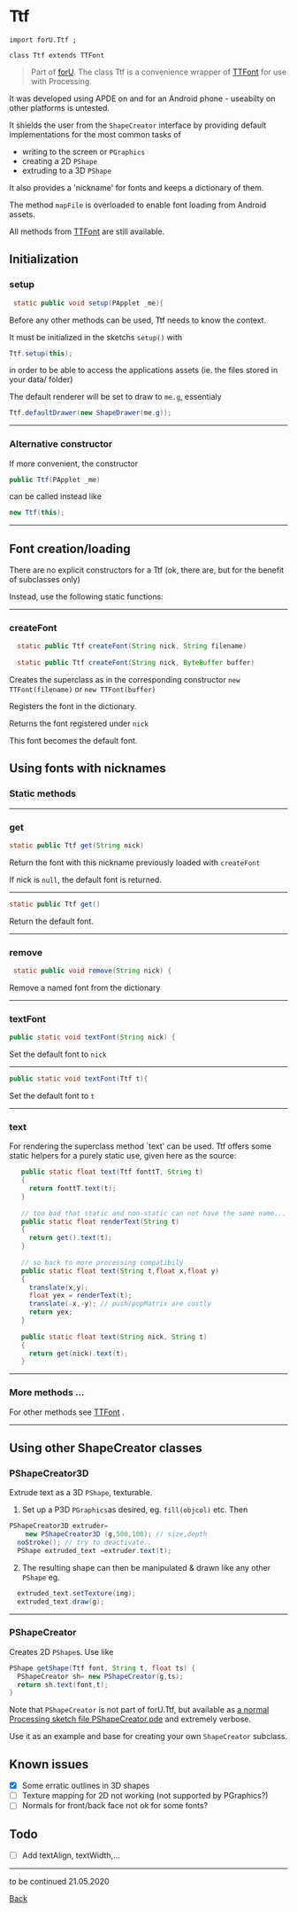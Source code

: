 # Ttf

`import forU.Ttf ;`


`class Ttf extends TTFont`
> Part of [forU](README.md).
The class Ttf is a convenience wrapper of [TTFont](TTFont.md) for use with Processing.

It was developed using APDE on and for an Android phone - useabilty on other platforms is untested.

It shields the user from the `ShapeCreator` interface by providing default implementations for the most common tasks of
- writing to the screen or `PGraphics`
- creating a 2D `PShape`
- extruding to a 3D `PShape`

It also provides a 'nickname' for fonts and keeps a dictionary of them.

The method `mapFile` is overloaded to  enable font loading from Android assets.

All methods from [TTFont](TTFont.md) are still available.

## Initialization

### setup
```Java
 static public void setup(PApplet _me){
 ```
Before any other  methods can be used, Ttf needs to know the context.

It must be initialized in the sketchs `setup()` with

```Java
Ttf.setup(this);
```
in order to be able to access the applications assets (ie. the files stored in your data/ folder) 

The default renderer will be set to draw to  `me.g`, essentialy
```Java
Ttf.defaultDrawer(new ShapeDrawer(me.g));
```

 ---
### Alternative constructor

If more convenient, the constructor
```Java
public Ttf(PApplet _me)
```
can be called instead like
```Java
new Ttf(this);
```

---
## Font creation/loading
  
There are no explicit constructors for a Ttf (ok, there are, but for the benefit of subclasses only)

 Instead, use the following static functions:

---
### createFont

```Java
  static public Ttf createFont(String nick, String filename) 
  
  static public Ttf createFont(String nick, ByteBuffer buffer)
```
Creates the superclass as in the corresponding constructor `new TTFont(filename)` or `new TTFont(buffer)`

Registers the font in the dictionary.

Returns the font registered under `nick`

This font becomes the default font.



## Using fonts with nicknames

### Static methods

---
### get

```Java
static public Ttf get(String nick)
```
Return the font with this nickname previously loaded with `createFont`

If nick is `null`, the default font is returned.

---
```Java
static public Ttf get()
```
Return the default font.

---
### remove
```Java
 static public void remove(String nick) {
```
Remove a named font from the dictionary

---
### textFont

```Java
public static void textFont(String nick) { 
```
Set the default font to `nick`

---
  
 ```Java
 public static void textFont(Ttf t){
```
Set the default font to `t`

---
### text

For rendering the superclass method `text' can be used.
Ttf offers some static helpers for a purely static use, given here as the source:

```Java
   public static float text(Ttf fonttT, String t)
   {
     return fonttT.text(t);
   }
   
   // too bad that static and non-static can not have the same name...
   public static float renderText(String t)
   {
     return get().text(t);
   }
   
   // so back to more processing compatibily
   public static float text(String t,float x,float y)
   { 
     translate(x,y);
     float yex = renderText(t);
     translate(-x,-y); // push/popMatrix are costly
     return yex;
   }
   
   public static float text(String nick, String t)
   {
     return get(nick).text(t);
   }
```

---
### More methods ...
 For other methods see  [TTFont](TTFont.md) .

---

## Using other ShapeCreator classes

### PShapeCreator3D

Extrude text as a 3D `PShape`, texturable.

1. Set up a P3D `PGraphics`as desired, eg. `fill(objcol)` etc.
Then 
```Java
PShapeCreator3D extruder=
    new PShapeCreator3D (g,500,100); // size,depth
  noStroke(); // try to deactivate..
  PShape extruded_text =extruder.text(t);
```
2. The resulting shape can then be manipulated & drawn like any other `PShape` eg.

```Java
  extruded_text.setTexture(img);
  extruded_text.draw(g);
```

---

### PShapeCreator

Creates 2D `PShape`s.
Use like
```Java
PShape getShape(Ttf font, String t, float ts) {
  PShapeCreator sh= new PShapeCreator(g,ts);
  return sh.text(font,t);
}
```
Note that `PShapeCreator` is not part of forU.Ttf, but available as [a normal Processing sketch file PShapeCreator.pde](src/Ttfsrc/PShapeCreator.pde) and extremely verbose.

Use it as an example and base for creating your own `ShapeCreator` subclass.

## Known issues

- [x] Some erratic outlines in 3D shapes
- [ ] Texture mapping for 2D not working (not supported by PGraphics?)
- [ ] Normals for front/back face not ok for some fonts?

## Todo

- [ ] Add textAlign, textWidth,...

---
to be continued 21.05.2020

[Back](README.md)


